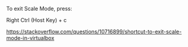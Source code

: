 To exit Scale Mode, press:

Right Ctrl (Host Key) + c

https://stackoverflow.com/questions/10716899/shortcut-to-exit-scale-mode-in-virtualbox